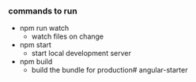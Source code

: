 ### commands to run

- npm run watch
    - watch files on change
- npm start
    - start local development server
- npm build
    - build the bundle for production# angular-starter
